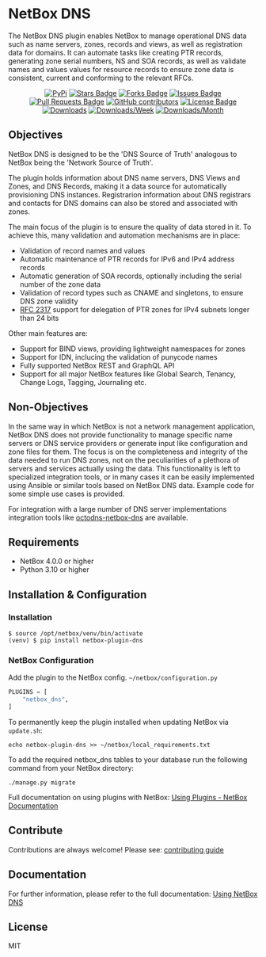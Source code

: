 # NetBox DNS
The NetBox DNS plugin enables NetBox to manage operational DNS data such as name servers, zones, records and views, as well as registration data for domains. It can automate tasks like creating PTR records, generating zone serial numbers, NS and SOA records, as well as validate names and values values for resource records to ensure zone data is consistent, current and conforming to the relevant RFCs.

<div align="center">
<a href="https://pypi.org/project/netbox-plugin-dns/"><img src="https://img.shields.io/pypi/v/netbox-plugin-dns" alt="PyPi"/></a>
<a href="https://github.com/peteeckel/netbox-plugin-dns/stargazers"><img src="https://img.shields.io/github/stars/peteeckel/netbox-plugin-dns?style=flat" alt="Stars Badge"/></a>
<a href="https://github.com/peteeckel/netbox-plugin-dns/network/members"><img src="https://img.shields.io/github/forks/peteeckel/netbox-plugin-dns?style=flat" alt="Forks Badge"/></a>
<a href="https://github.com/peteeckel/netbox-plugin-dns/issues"><img src="https://img.shields.io/github/issues/peteeckel/netbox-plugin-dns" alt="Issues Badge"/></a>
<a href="https://github.com/peteeckel/netbox-plugin-dns/pulls"><img src="https://img.shields.io/github/issues-pr/peteeckel/netbox-plugin-dns" alt="Pull Requests Badge"/></a>
<a href="https://github.com/peteeckel/netbox-plugin-dns/graphs/contributors"><img alt="GitHub contributors" src="https://img.shields.io/github/contributors/peteeckel/netbox-plugin-dns?color=2b9348"></a>
<a href="https://github.com/peteeckel/netbox-plugin-dns/blob/master/LICENSE"><img src="https://img.shields.io/github/license/peteeckel/netbox-plugin-dns?color=2b9348" alt="License Badge"/></a>
<a href="https://pepy.tech/project/netbox-plugin-dns"><img alt="Downloads" src="https://static.pepy.tech/badge/netbox-plugin-dns"></a>
<a href="https://pepy.tech/project/netbox-plugin-dns"><img alt="Downloads/Week" src="https://static.pepy.tech/badge/netbox-plugin-dns/month"></a>
<a href="https://pepy.tech/project/netbox-plugin-dns"><img alt="Downloads/Month" src="https://static.pepy.tech/badge/netbox-plugin-dns/week"></a>
</div>

## Objectives
NetBox DNS is designed to be the 'DNS Source of Truth' analogous to NetBox being the 'Network Source of Truth'.

The plugin holds information about DNS name servers, DNS Views and Zones, and DNS Records, making it a data source for automatically provisioning DNS instances. Registrarion information about DNS registrars and contacts for DNS domains can also be stored and associated with zones.

The main focus of the plugin is to ensure the quality of data stored in it. To achieve this, many validation and automation mechanisms are in place:

* Validation of record names and values
* Automatic maintenance of PTR records for IPv6 and IPv4 address records
* Automatic generation of SOA records, optionally including the serial number of the zone data
* Validation of record types such as CNAME and singletons, to ensure DNS zone validity
* [RFC 2317](https://datatracker.ietf.org/doc/html/rfc2317) support for delegation of PTR zones for IPv4 subnets longer than 24 bits

Other main features are:

* Support for BIND views, providing lightweight namespaces for zones
* Support for IDN, inclucing the validation of punycode names
* Fully supported NetBox REST and GraphQL API
* Support for all major NetBox features like Global Search, Tenancy, Change Logs, Tagging, Journaling etc.

## Non-Objectives
In the same way in which NetBox is not a network management application, NetBox DNS does not provide functionality to manage specific name servers or DNS service providers or generate input like configuration and zone files for them. The focus is on the completeness and integrity of the data needed to run DNS zones, not on the peculiarities of a plethora of servers and services actually using the data. This functionality is left to specialized integration tools, or in many cases it can be easily implemented using Ansible or similar tools based on NetBox DNS data. Example code for some simple use cases is provided.

For integration with a large number of DNS server implementations integration tools like [octodns-netbox-dns](https://pypi.org/project/octodns-netbox-dns/) are available.

## Requirements

* NetBox 4.0.0 or higher
* Python 3.10 or higher

## Installation & Configuration

### Installation

```
$ source /opt/netbox/venv/bin/activate
(venv) $ pip install netbox-plugin-dns
```

### NetBox Configuration

Add the plugin to the NetBox config. `~/netbox/configuration.py`

```python
PLUGINS = [
    "netbox_dns",
]
```

To permanently keep the plugin installed when updating NetBox via `update.sh`:

```
echo netbox-plugin-dns >> ~/netbox/local_requirements.txt
```

To add the required netbox_dns tables to your database run the following command from your NetBox directory:

```
./manage.py migrate
```

Full documentation on using plugins with NetBox: [Using Plugins - NetBox Documentation](https://netbox.readthedocs.io/en/stable/plugins/)

## Contribute

Contributions are always welcome! Please see: [contributing guide](CONTRIBUTING.md)

## Documentation

For further information, please refer to the full documentation: [Using NetBox DNS](docs/using_netbox_dns.md)

## License

MIT
